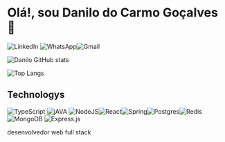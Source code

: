 # Olá!, sou Danilo do Carmo Goçalves 👋 

![LinkedIn](https://img.shields.io/badge/linkedin-%230077B5.svg?style=for-the-badge&logo=linkedin&logoColor=white) ![WhatsApp](https://img.shields.io/badge/WhatsApp-25D366?style=for-the-badge&logo=whatsapp&logoColor=white)![Gmail](https://img.shields.io/badge/Gmail-D14836?style=for-the-badge&logo=gmail&logoColor=white)



![Danilo GitHub stats](https://github-readme-stats.vercel.app/api?username=DaniloDeV90&show_icons=true&theme=dracula)

![Top Langs](https://github-readme-stats.vercel.app/api/top-langs/?username=DaniloDeV90&hide_progress=false)
## Technologys

![TypeScript](https://img.shields.io/badge/typescript-%23007ACC.svg?style=for-the-badge&logo=typescript&logoColor=white) ![jAVA](https://img.shields.io/badge/java-%23ED8B00.svg?style=for-the-badge&logo=openjdk&logoColor=white) ![NodeJS](https://img.shields.io/badge/node.js-6DA55F?style=for-the-badge&logo=node.js&logoColor=white)![React](https://img.shields.io/badge/react-%2320232a.svg?style=for-the-badge&logo=react&logoColor=%2361DAFB)![Spring](https://img.shields.io/badge/spring-%236DB33F.svg?style=for-the-badge&logo=spring&logoColor=white)![Postgres](https://img.shields.io/badge/postgres-%23316192.svg?style=for-the-badge&logo=postgresql&logoColor=white)![Redis](https://img.shields.io/badge/redis-%23DD0031.svg?style=for-the-badge&logo=redis&logoColor=white)![MongoDB](https://img.shields.io/badge/MongoDB-%234ea94b.svg?style=for-the-badge&logo=mongodb&logoColor=white)	![Express.js](https://img.shields.io/badge/express.js-%23404d59.svg?style=for-the-badge&logo=express&logoColor=%2361DAFB)


desenvolvedor web full stack  
